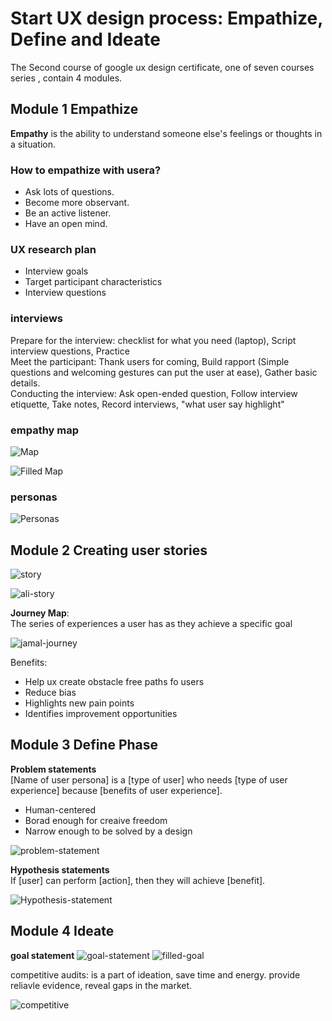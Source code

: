 # Start UX design process: Empathize, Define and Ideate

The Second course of google ux design certificate, one of seven courses series , contain 4 modules.

## Module 1 Empathize  

**Empathy** is the ability to understand someone else's feelings or thoughts in a situation.

### How to empathize with usera?

* Ask lots of questions.  
* Become more observant.
* Be an active listener.
* Have an open mind.

### UX research plan

* Interview goals
* Target participant characteristics
* Interview questions

### interviews

Prepare for the interview: checklist for what you need (laptop), Script interview questions, Practice  
Meet the participant: Thank users for coming, Build rapport (Simple questions and welcoming gestures can put the user at ease), Gather basic details.  
Conducting the interview: Ask open-ended question, Follow interview etiquette, Take notes, Record interviews, "what user say highlight"

### empathy map

![Map](/images/2/map.png)

![Filled Map](/images/2/filled-map.png)

### personas  

![Personas](/images/2/personas.svg)

## Module 2 Creating user stories

![story](/images/2/story.png)

![ali-story](/images/2/ali-story.png)

**Journey Map**:  
The series of experiences a user has as they achieve a specific goal

![jamal-journey](/images/2/j.png)

Benefits:  

* Help ux create obstacle free paths fo users
* Reduce bias
* Highlights new pain points
* Identifies improvement opportunities

## Module 3 Define Phase

**Problem statements**  
[Name of user persona] is a [type of user] who needs [type of user experience] because [benefits of user experience].  

* Human-centered  
* Borad enough for creaive freedom  
* Narrow enough to be solved by a design  

![problem-statement](/images/2/statement.png)

**Hypothesis statements**  
If [user] can perform [action], then they will achieve [benefit].

![Hypothesis-statement](/images/2/statement2.png)

## Module 4 Ideate

**goal statement**
![goal-statement](/images/2/goal.png)
![filled-goal](/images/2/filled-goal.png)

competitive audits: is a part of ideation, save time and energy. provide reliavle evidence, reveal gaps in the market.  

![competitive](/images/2/competitive.png)
